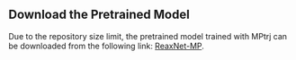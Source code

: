 ## Download the Pretrained Model

Due to the repository size limit,  the pretrained model trained with MPtrj can be downloaded from the following link:
[ReaxNet-MP](https://figshare.com/s/182754086804163dd29a).